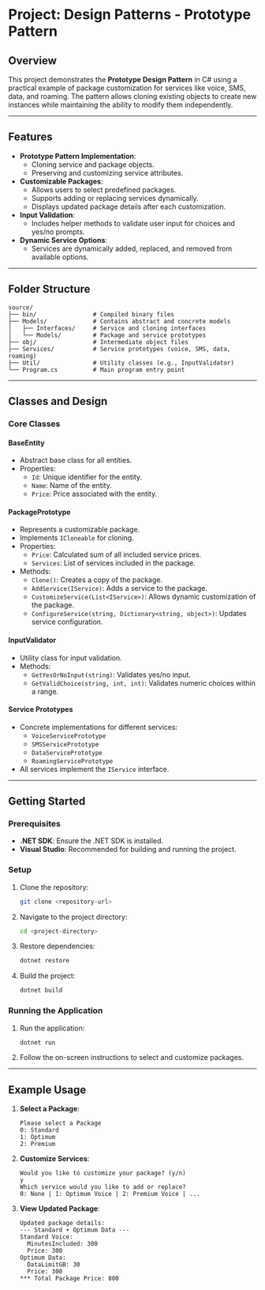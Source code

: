 # Project: Design Patterns - Prototype Pattern

## Overview
This project demonstrates the **Prototype Design Pattern** in C# using a practical example of package customization for services like voice, SMS, data, and roaming. The pattern allows cloning existing objects to create new instances while maintaining the ability to modify them independently.

---

## Features
- **Prototype Pattern Implementation**:
  - Cloning service and package objects.
  - Preserving and customizing service attributes.
- **Customizable Packages**:
  - Allows users to select predefined packages.
  - Supports adding or replacing services dynamically.
  - Displays updated package details after each customization.
- **Input Validation**:
  - Includes helper methods to validate user input for choices and yes/no prompts.
- **Dynamic Service Options**:
  - Services are dynamically added, replaced, and removed from available options.

---

## Folder Structure

```
source/
├── bin/                # Compiled binary files
├── Models/             # Contains abstract and concrete models
│   ├── Interfaces/     # Service and cloning interfaces
│   └── Models/         # Package and service prototypes
├── obj/                # Intermediate object files
├── Services/           # Service prototypes (voice, SMS, data, roaming)
├── Util/               # Utility classes (e.g., InputValidator)
└── Program.cs          # Main program entry point
```

---

## Classes and Design

### Core Classes

#### **BaseEntity**
- Abstract base class for all entities.
- Properties:
  - `Id`: Unique identifier for the entity.
  - `Name`: Name of the entity.
  - `Price`: Price associated with the entity.

#### **PackagePrototype**
- Represents a customizable package.
- Implements `ICloneable` for cloning.
- Properties:
  - `Price`: Calculated sum of all included service prices.
  - `Services`: List of services included in the package.
- Methods:
  - `Clone()`: Creates a copy of the package.
  - `AddService(IService)`: Adds a service to the package.
  - `CustomizeService(List<IService>)`: Allows dynamic customization of the package.
  - `ConfigureService(string, Dictionary<string, object>)`: Updates service configuration.

#### **InputValidator**
- Utility class for input validation.
- Methods:
  - `GetYesOrNoInput(string)`: Validates yes/no input.
  - `GetValidChoice(string, int, int)`: Validates numeric choices within a range.

#### **Service Prototypes**
- Concrete implementations for different services:
  - `VoiceServicePrototype`
  - `SMSServicePrototype`
  - `DataServicePrototype`
  - `RoamingServicePrototype`
- All services implement the `IService` interface.

---

## Getting Started

### Prerequisites
- **.NET SDK**: Ensure the .NET SDK is installed.
- **Visual Studio**: Recommended for building and running the project.

### Setup
1. Clone the repository:
   ```bash
   git clone <repository-url>
   ```
2. Navigate to the project directory:
   ```bash
   cd <project-directory>
   ```
3. Restore dependencies:
   ```bash
   dotnet restore
   ```
4. Build the project:
   ```bash
   dotnet build
   ```

### Running the Application
1. Run the application:
   ```bash
   dotnet run
   ```
2. Follow the on-screen instructions to select and customize packages.

---

## Example Usage

1. **Select a Package**:
   ```
   Please select a Package
   0: Standard
   1: Optimum
   2: Premium
   ```

2. **Customize Services**:
   ```
   Would you like to customize your package? (y/n)
   y
   Which service would you like to add or replace?
   0: None | 1: Optimum Voice | 2: Premium Voice | ...
   ```

3. **View Updated Package**:
   ```
   Updated package details:
   --- Standard + Optimum Data ---
   Standard Voice:
     MinutesIncluded: 300
     Price: 300
   Optimum Data:
     DataLimitGB: 30
     Price: 300
   *** Total Package Price: 800
   ```


